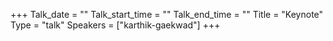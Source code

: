 +++
Talk_date = ""
Talk_start_time = ""
Talk_end_time = ""
Title = "Keynote"
Type = "talk"
Speakers = ["karthik-gaekwad"]
+++

